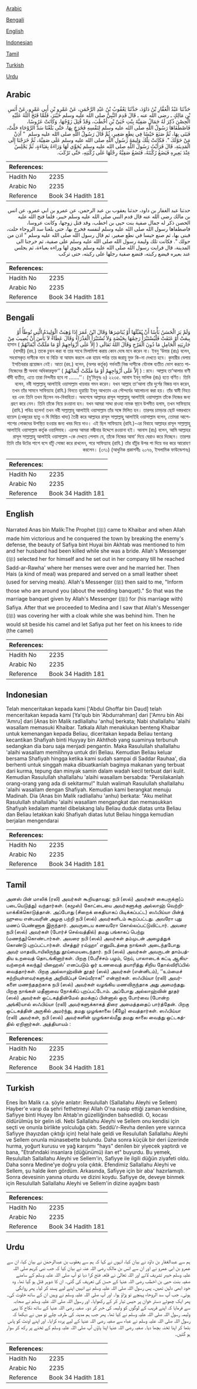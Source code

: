 [Arabic](#arabic)

[Bengali](#bengali)

[English](#english)

[Indonesian](#indonesian)

[Tamil](#tamil)

[Turkish](#turkish)

[Urdu](#urdu)

## Arabic


<div dir="rtl" lang="ar" style={{fontSize:'larger',backgroundColor:'#f8f9fa',padding:20}}>
حَدَّثَنَا عَبْدُ الْغَفَّارِ بْنُ دَاوُدَ، حَدَّثَنَا يَعْقُوبُ بْنُ عَبْدِ الرَّحْمَنِ، عَنْ عَمْرِو بْنِ أَبِي عَمْرٍو، عَنْ أَنَسِ بْنِ مَالِكٍ ـ رضى الله عنه ـ قَالَ قَدِمَ النَّبِيُّ صلى الله عليه وسلم خَيْبَرَ، فَلَمَّا فَتَحَ اللَّهُ عَلَيْهِ الْحِصْنَ ذُكِرَ لَهُ جَمَالُ صَفِيَّةَ بِنْتِ حُيَىِّ بْنِ أَخْطَبَ، وَقَدْ قُتِلَ زَوْجُهَا، وَكَانَتْ عَرُوسًا، فَاصْطَفَاهَا رَسُولُ اللَّهِ صلى الله عليه وسلم لِنَفْسِهِ فَخَرَجَ بِهَا، حَتَّى بَلَغْنَا سَدَّ الرَّوْحَاءِ حَلَّتْ، فَبَنَى بِهَا، ثُمَّ صَنَعَ حَيْسًا فِي نِطَعٍ صَغِيرٍ، ثُمَّ قَالَ رَسُولُ اللَّهِ صلى الله عليه وسلم ‏ "‏ آذِنْ مَنْ حَوْلَكَ ‏"‏‏.‏ فَكَانَتْ تِلْكَ وَلِيمَةَ رَسُولِ اللَّهِ صلى الله عليه وسلم عَلَى صَفِيَّةَ، ثُمَّ خَرَجْنَا إِلَى الْمَدِينَةِ، قَالَ فَرَأَيْتُ رَسُولَ اللَّهِ صلى الله عليه وسلم يُحَوِّي لَهَا وَرَاءَهُ بِعَبَاءَةٍ، ثُمَّ يَجْلِسُ عِنْدَ بَعِيرِهِ فَيَضَعُ رُكْبَتَهُ، فَتَضَعُ صَفِيَّةُ رِجْلَهَا عَلَى رُكْبَتِهِ، حَتَّى تَرْكَبَ‏.‏
</div>
<div style={{backgroundColor:'#f8f9fa',padding:20, marginBottom: 10}}><table> <thead> <tr> <th>References:</th> <th></th> </tr> </thead> <tbody><tr><td>Hadith No</td><td>2235</td></tr><tr><td>Arabic No</td><td>2235</td></tr><tr><td>Reference</td><td>Book 34 Hadith 181</td></tr></tbody></table></div>


<div dir="rtl" lang="ar" style={{fontSize:'larger',backgroundColor:'#f8f9fa',padding:20}}>
حدثنا عبد الغفار بن داود، حدثنا يعقوب بن عبد الرحمن، عن عمرو بن ابي عمرو، عن انس بن مالك رضى الله عنه قال قدم النبي صلى الله عليه وسلم خيبر، فلما فتح الله عليه الحصن ذكر له جمال صفية بنت حيى بن اخطب، وقد قتل زوجها، وكانت عروسا، فاصطفاها رسول الله صلى الله عليه وسلم لنفسه فخرج بها، حتى بلغنا سد الروحاء حلت، فبنى بها، ثم صنع حيسا في نطع صغير، ثم قال رسول الله صلى الله عليه وسلم " اذن من حولك ". فكانت تلك وليمة رسول الله صلى الله عليه وسلم على صفية، ثم خرجنا الى المدينة، قال فرايت رسول الله صلى الله عليه وسلم يحوي لها وراءه بعباءة، ثم يجلس عند بعيره فيضع ركبته، فتضع صفية رجلها على ركبته، حتى تركب
</div>
<div style={{backgroundColor:'#f8f9fa',padding:20, marginBottom: 10}}><table> <thead> <tr> <th>References:</th> <th></th> </tr> </thead> <tbody><tr><td>Hadith No</td><td>2235</td></tr><tr><td>Arabic No</td><td>2235</td></tr><tr><td>Reference</td><td>Book 34 Hadith 181</td></tr></tbody></table></div>

## Bengali


<div dir="rtl" lang="bn" style={{fontSize:'larger',backgroundColor:'#f8f9fa',padding:20}}>
وَلَمْ يَرَ الْحَسَنُ بَأْسًا أَنْ يُقَبِّلَهَا أَوْ يُبَاشِرَهَا وَقَالَ ابْنُ عُمَرَ إِذَا وُهِبَتْ الْوَلِيدَةُ الَّتِي تُوطَأُ أَوْ بِيعَتْ أَوْ عَتَقَتْ فَلْيُسْتَبْرَأْ رَحِمُهَا بِحَيْضَةٍ وَلاَ تُسْتَبْرَأُ الْعَذْرَاءُ وَقَالَ عَطَاءٌ لاَ بَأْسَ أَنْ يُصِيبَ مِنْ جَارِيَتِهِ الْحَامِلِ مَا دُونَ الْفَرْجِ وَقَالَ اللهُ تَعَالَى ( إِلاَّ عَلَى أَزْوَاجِهِمْ أَوْ مَا مَلَكَتْ أَيْمَانُهُمْ ) হাসান (বাসরী) (রহ.) তাকে চুম্বন করা বা তার সাথে মিলামিশা করায় কোন দোষ মনে করেন না। ইবনু ‘উমার (রাঃ) বলেন, সহবাসকৃত দাসীকে দান বা বিক্রি বা আযাদ করলে এক হায়য পর্যন্ত তার জরায়ু মুক্ত কি-না দেখতে হবে। কুমারীর বেলায় ইসতিবরার প্রয়োজন নেই। আতা (রহ.) বলেন, (অপর কর্তৃক) গর্ভবতী নিজ দাসীকে যৌনাঙ্গ ব্যতীত ভোগ করতে পারবে। আল্লাহ তা‘আলার বাণী : ( إِلاَّ عَلَى أَزْوَاجِهِمْ أَوْ مَا مَلَكَتْ أَيْمَانُهُمْ ) ‘‘নিজেদের স্ত্রী অথবা অধিকারভুক্ত বাঁদী ব্যতীত, এতে তারা নিন্দনীয় হবে না .......’’। (মু’মিনূনঃ ৬) ২২৩৫. আনাস ইবনু মালিক (রাঃ) হতে বর্ণিত। তিনি বলেন, নবী সাল্লাল্লাহু আলাইহি ওয়াসাল্লাম খায়বার গমন করেন। যখন আল্লাহ তা‘আলা তাঁর দুর্গের বিজয় দান করেন, তখন তাঁর সামনে সাফিয়্যাহ (রাযি.) বিনতে হুয়ায়্যি ইবনু আখতাব এর সৌন্দর্যের আলোচনা করা হয়। তাঁর স্বামী নিহত হয় এবং তিনি তখন ছিলেন নব-বিবাহিতা। অবশেষে আল্লাহর রাসূল সাল্লাল্লাহু আলাইহি ওয়াসাল্লাম তাঁকে নিজের জন্য গ্রহণ করে নেন। তিনি তাঁকে নিয়ে রওয়ানা হন। যখন আমরা সাদ্দা রাওহা নামক স্থানে উপনীত হলাম, তখন সাফিয়্যাহ (রাযি.) পবিত্র হলেন! তখন নবী সাল্লাল্লাহু আলাইহি ওয়াসাল্লাম তাঁর সঙ্গে মিলিত হন। তারপর চামড়ার ছোট দস্তরখানে হায়েস (খেজুরের ছাতু ও ঘি মিশ্রিত খাদ্য) তৈরী করে আল্লাহর রাসূল সাল্লাল্লাহু আলাইহি ওয়াসাল্লাম বলেন, তোমরা আশেপাশের লোকদের উপস্থিত হওয়ার জন্য খবর দিয়ে দাও। এই ছিল সাফিয়্যাহ (রাযি.)-এর বিবাহে আল্লাহর রাসূল সাল্লাল্লাহু আলাইহি ওয়াসাল্লাম কর্তৃক ওয়ালিমাহ। এরপর আমরা মদ্বীনার উদ্দেশে রওয়ানা হই। আনাস (রাঃ) বলেন, আমি আল্লাহর রাসূল সাল্লাল্লাহু আলাইহি ওয়াসাল্লাম -কে দেখতে পেলাম যে, তাঁকে নিজের আবা’ দিয়ে ঘেরাও করে দিচ্ছেন। তারপর তিনি তাঁর উটের পাশে বসে হাঁটু সোজা করে রাখলেন, পরে সাফিয়্যাহ (রাযি.) তাঁর হাঁটুর উপর পা দিয়ে ভর করে আরোহণ করলেন। (৩৭১) (আধুনিক প্রকাশনীঃ ২০৭৬, ইসলামিক ফাউন্ডেশনঃ)
</div>
<div style={{backgroundColor:'#f8f9fa',padding:20, marginBottom: 10}}><table> <thead> <tr> <th>References:</th> <th></th> </tr> </thead> <tbody><tr><td>Hadith No</td><td>2235</td></tr><tr><td>Arabic No</td><td>2235</td></tr><tr><td>Reference</td><td>Book 34 Hadith 181</td></tr></tbody></table></div>

## English


<div dir="ltr" lang="en" style={{fontSize:'larger',backgroundColor:'#f8f9fa',padding:20}}>
Narrated Anas bin Malik:The Prophet (ﷺ) came to Khaibar and when Allah made him victorious and he conquered the town by breaking the enemy's defense, the beauty of Safiya bint Huyai bin Akhtab was mentioned to him and her husband had been killed while she was a bride. Allah's Messenger (ﷺ) selected her for himself and he set out in her company till he reached Sadd-ar-Rawha' where her menses were over and he married her. Then Hais (a kind of meal) was prepared and served on a small leather sheet (used for serving meals). Allah's Messenger (ﷺ) then said to me, "Inform those who are around you (about the wedding banquet)." So that was the marriage banquet given by Allah's Messenger (ﷺ) for (his marriage with) Safiya. After that we proceeded to Medina and I saw that Allah's Messenger (ﷺ) was covering her with a cloak while she was behind him. Then he would sit beside his camel and let Safiya put her feet on his knees to ride (the camel)
</div>
<div style={{backgroundColor:'#f8f9fa',padding:20, marginBottom: 10}}><table> <thead> <tr> <th>References:</th> <th></th> </tr> </thead> <tbody><tr><td>Hadith No</td><td>2235</td></tr><tr><td>Arabic No</td><td>2235</td></tr><tr><td>Reference</td><td>Book 34 Hadith 181</td></tr></tbody></table></div>

## Indonesian


<div dir="ltr" lang="id" style={{fontSize:'larger',backgroundColor:'#f8f9fa',padding:20}}>
Telah menceritakan kepada kami ['Abdul Ghoffar bin Daud] telah menceritakan kepada kami [Ya'qub bin 'Abdurrahman] dari ['Amru bin Abi 'Amru] dari [Anas bin Malik radliallahu 'anhu] berkata; Nabi shallallahu 'alaihi wasallam memasuki Khaibar. Tatkala Allah menaklukan benteng Khaibar untuk kemenangan kepada Beliau, diceritakan kepada Beliau tentang kecantikan Shafiyah binti Huyyay bin Akhthob yang suaminya terbunuh sedangkan dia baru saja menjadi pengantin. Maka Rasulullah shallallahu 'alaihi wasallam memilihnya untuk diri Beliau. Kemudian Beliau keluar bersama Shafiyah hingga ketika kami sudah sampai di Saddar Rauhaa', dia berhenti untuk singgah maka dibuatkanlah baginya makanan yang terbuat dari kurma, tepung dan minyak samin dalam wadah kecil terbuat dari kulit. Kemudian Rasulullah shallallahu 'alaihi wasallam bersabda: "Persilakanlah orang-orang yang ada di sekitarmu!" Itulah walimah Rasulullah shallallahu 'alaihi wasallam dengan Shafiyah. Kemudian kami berangkat menuju Madinah. Dia (Anas bin Malik radliallahu 'anhu) berkata: "Aku melihat Rasulullah shallallahu 'alaihi wasallam mengangkat dan memasukkan Shafiyah kedalam mantel dibelakang lalu Beliau duduk diatas unta Beliau dan Beliau letakkan kaki Shafiyah diatas lutut Beliau hingga kemudian berjalan mengendarai
</div>
<div style={{backgroundColor:'#f8f9fa',padding:20, marginBottom: 10}}><table> <thead> <tr> <th>References:</th> <th></th> </tr> </thead> <tbody><tr><td>Hadith No</td><td>2235</td></tr><tr><td>Arabic No</td><td>2235</td></tr><tr><td>Reference</td><td>Book 34 Hadith 181</td></tr></tbody></table></div>

## Tamil


<div dir="ltr" lang="ta" style={{fontSize:'larger',backgroundColor:'#f8f9fa',padding:20}}>
அனஸ் பின் மாலிக் (ரலி) அவர்கள் கூறியதாவது: நபி (ஸல்) அவர்கள் கைபருக்கு(ப் படையெடுத்து) வந்தார்கள். (கமூஸ்) கோட்டையை அவர்களுக்கு அல்லாஹ் வெற்றியாக்கிக்கொடுத்தான். அப்போது (சிறைக் கைதியாகப் பிடிக்கப்பட்ட) ஸஃபிய்யா பின்த் ஹுயை என்பவரின் அழகு பற்றி நபி (ஸல்) அவர்களிடம் கூறப்பட்டது. அவரோ புது மணப் பெண்ணாக இருந்தார். அவருடைய கணவரோ கொல்லப்பட்டுவிட்டார். அவரை நபி (ஸல்) அவர்கள் (போர்ச் செல்வத்தில்) தமது பங்காகப் பெற்று (மணந்து)கொண்டார்கள். அவரை நபி (ஸல்) அவர்கள் தம்முடன் அழைத்துக் கொண்டு புறப்பட்டார்கள். யிசத்துர் ரவ்ஹா’ எனுமிடத்தை நாங்கள் அடைந்தபோது அவர் மாதவிடாயிலிருந்து தூய்மையடைந்தார். நபி (ஸல்) அவர்கள் அவருடன் தாம்பத்திய உறவைத் தொடங்கினார்கள். பிறகு (பேரீச்சம் பழம், நெய், பாலாடைக் கட்டி ஆகியவற்றைக் கலந்து) யிஹைஸ்’ எனப்படும் ஓர் உணவைத் தயாரித்து சிறிய தோல்விரிப்பில் வைத்தார்கள். பிறகு அல்லாஹ்வின் தூதர் (ஸல்) அவர்கள் (என்னிடம்), ‘‘உம்மைச் சுற்றியுள்ளவர்களுக்கு அறிவிப்புச் செய்வீராக!” என்றார்கள். ஸஃபிய்யா (ரலி) அவர்களை மணந்ததற்காக நபி (ஸல்) அவர்கள் வழங்கிய மணவிருந்தாக அது அமைந்தது. பிறகு நாங்கள் மதீனாவை நோக்கிப் புறப்பட்டோம். அப்போது அல்லாஹ்வின் தூதர் (ஸல்) அவர்கள் ஒட்டகத்தின்மேல் தமக்குப் பின்னால் ஒரு போர்வை (போன்ற அங்கி)யால் ஸஃபிய்யா (ரலி) அவர்களுக்காகத் திரை அமைத்ததைப் பார்த்தேன். பிறகு ஒட்டகத்தின் அருகில் அமர்ந்து, தமது முழங்காலை (கீழே) வைத்தார்கள். ஸஃபிய்யா (ரலி) அவர்கள், நபி (ஸல்) அவர்களின் முழங்கால்மீது தமது காலை வைத்து ஒட்டகத்தில் ஏறினார்கள். அத்தியாயம் :
</div>
<div style={{backgroundColor:'#f8f9fa',padding:20, marginBottom: 10}}><table> <thead> <tr> <th>References:</th> <th></th> </tr> </thead> <tbody><tr><td>Hadith No</td><td>2235</td></tr><tr><td>Arabic No</td><td>2235</td></tr><tr><td>Reference</td><td>Book 34 Hadith 181</td></tr></tbody></table></div>

## Turkish


<div dir="ltr" lang="tr" style={{fontSize:'larger',backgroundColor:'#f8f9fa',padding:20}}>
Enes İbn Malik r.a. şöyle anlatır: Resulullah (Sallallahu Aleyhi ve Sellem) Hayber'e varıp da şehri fethetmeyi Allah O'na nasip ettiği zaman kendisine, Safiyye binti Huyey İbn Ahtab'ın güzelliğinden bahsedildi. O, kocası öldürülmüş bir gelin idi. Nebi Sallallahu Aleyhi ve Sellem onu kendisi için seçti ve onunla birlikte yolculuğa çıktı. Seddü'r-Revha denilen yere varınca Safiyye (hayızdan çıktığı için) helal hale geldi ve Resulullah Sallallahu Aleyhi ve Sellem onunla münasebette bulundu. Daha sonra küçük bir deri üzerinde hurma, yoğurt kurusu ve yağ karışımı "hays" denilen bir yiyecek yaptırdı ve bana, "Etrafındaki insanlara (düğünümü) ilan et" buyurdu. Bu yemek, Resulullah Sallallahu Aleyhi ve Sellem'in, Safiyye ile ilgili düğün ziyafeti oldu. Daha sonra Medine'ye doğru yola çıktık. Efendimiz Sallallahu Aleyhi ve Sellem, şu halde iken gördüm. Arkasında, Safiyye için bir aba' hazırlamıştı. Sonra devesinin yanına oturdu ve dizini koydu. Safiyye de, deveye binmek için Resulullah Sallallahu Aleyhi ve Sellem'in dizine ayağını bastı
</div>
<div style={{backgroundColor:'#f8f9fa',padding:20, marginBottom: 10}}><table> <thead> <tr> <th>References:</th> <th></th> </tr> </thead> <tbody><tr><td>Hadith No</td><td>2235</td></tr><tr><td>Arabic No</td><td>2235</td></tr><tr><td>Reference</td><td>Book 34 Hadith 181</td></tr></tbody></table></div>

## Urdu


<div dir="rtl" lang="ur" style={{fontSize:'larger',backgroundColor:'#f8f9fa',padding:20}}>
ہم سے عبدالغفار بن داؤد نے بیان کیا، انہوں نے کہا کہ ہم سے یعقوب بن عبدالرحمٰن نے بیان کیا، ان سے عمرو بن ابی عمرو نے اور ان سے انس بن مالک رضی اللہ عنہ نے بیان کیا کہ جب نبی کریم صلی اللہ علیہ وسلم خیبر تشریف لائے اور اللہ تعالیٰ نے قلعہ فتح کرا دیا تو آپ صلی اللہ علیہ وسلم کے سامنے صفیہ بنت حیی بن اخطب رضی اللہ عنہا کے حسن کی تعریف کی گئی۔ ان کا شوہر قتل ہو گیا تھا۔ وہ خود ابھی دلہن تھیں۔ پس رسول اللہ صلی اللہ علیہ وسلم نے انہیں اپنے لیے پسند کر لیا۔ پھر روانگی ہوئی۔ جب آپ سد الروحاء پہنچے تو پڑاؤ ہوا۔ اور آپ صلی اللہ علیہ وسلم نے وہیں ان کے ساتھ خلوت کی۔ پھر ایک چھوٹے دستر خوان پر حیس تیار کر کے رکھوایا۔ اور رسول اللہ صلی اللہ علیہ وسلم نے صحابہ سے فرمایا کہ اپنے قریب کے لوگوں کو ولیمہ کی خبر کر دو۔ صفیہ رضی اللہ عنہا کے ساتھ نکاح کا یہی ولیمہ رسول اللہ صلی اللہ علیہ وسلم نے کیا تھا۔ پھر جب ہم مدینہ کی طرف چلے تو میں نے دیکھا کہ رسول اللہ صلی اللہ علیہ وسلم نے عباء سے صفیہ رضی اللہ عنہا کے لیے پردہ کرایا۔ اور اپنے اونٹ کو پاس بٹھا کر اپنا ٹخنہ بچھا دیا۔ صفیہ رضی اللہ عنہا اپنا پاؤں آپ صلی اللہ علیہ وسلم کے ٹخنے پر رکھ کر سوار ہو گئیں۔
</div>
<div style={{backgroundColor:'#f8f9fa',padding:20, marginBottom: 10}}><table> <thead> <tr> <th>References:</th> <th></th> </tr> </thead> <tbody><tr><td>Hadith No</td><td>2235</td></tr><tr><td>Arabic No</td><td>2235</td></tr><tr><td>Reference</td><td>Book 34 Hadith 181</td></tr></tbody></table></div>